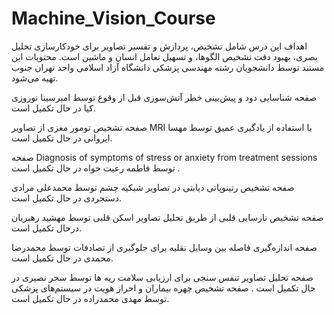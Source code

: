 # Machine_Vision_Course
اهداف این درس شامل تشخیص، پردازش و تفسیر تصاویر برای خودکارسازی تحلیل بصری، بهبود دقت تشخیص الگوها، و تسهیل تعامل انسان و ماشین است. محتویات این مستند توسط دانشجویان رشته مهندسی پزشکی دانشگاه آزاد اسلامی واحد تهران جنوب تهیه می‌شود.

صفحه شناسایی دود و پیش‌بینی خطر آتش‌سوزی قبل از وقوع توسط امیرسینا نوروزی کیا در حال تکمیل است.

صفحه تشخیص تومور مغزی از تصاویر MRI با استفاده از یادگیری عمیق توسط مهسا ایروانی در حال تکمیل است.


صفحه Diagnosis of symptoms of stress or anxiety from treatment sessions توسط فاطمه رعیت خواه در حال تکمیل است .

صفحه  تشخیص رتینوپاتی دیابتی در تصاویر شبکیه چشم توسط محمدعلی مرادی دستجردی در حال تکمیل است.

صفحه تشخیص نارسایی قلبی از طریق تحلیل تصاویر اسکن قلبی توسط مهشید رهبریان درحال تکمیل است.

صفحه اندازه‌گیری فاصله بین وسایل نقلیه برای جلوگیری از تصادفات توسط محمدرضا محمدی در حال تکمیل است.

صفحه تحلیل تصاویر تنفس سنجی برای ارزیابی سلامت ریه ها توسط  سحر نصیری در حال تکمیل است .
صفحه تشخیص چهره بیماران و احراز هویت در سیستم‌های پزشکی توسط مهدی محمدزاده در حال تکمیل است.
